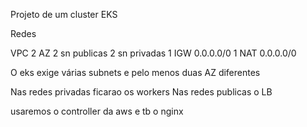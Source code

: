 Projeto de um cluster EKS

Redes

VPC 
2 AZ
2 sn publicas
2 sn privadas
1 IGW 0.0.0.0/0
1 NAT 0.0.0.0/0

O eks exige várias subnets e pelo menos duas AZ diferentes

Nas redes privadas ficarao os workers
Nas redes publicas o LB

usaremos o controller da aws e tb o nginx

